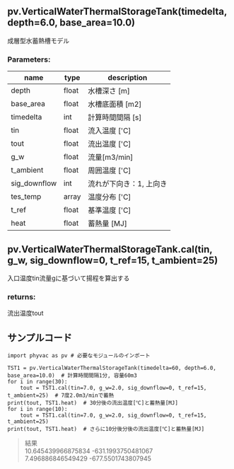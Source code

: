 ## pv.VerticalWaterThermalStorageTank(timedelta, depth=6.0, base_area=10.0)
成層型水蓄熱槽モデル  
  
### Parameters:
|  name  |  type  | description |
| ---- | ---- | ---- |
|depth|float|水槽深さ [m]|
|base_area|float|水槽底面積 [m2]|
|timedelta|int|計算時間間隔 [s]|
|tin|float|流入温度 ['C]|
|tout|float|流出温度 ['C]|
|g_w|float|流量[m3/min]|
|t_ambient|float|周囲温度 ['C]|
|sig_downflow|int|流れが下向き：1, 上向き|
|tes_temp|array|温度分布 ['C]|
|t_ref|float|基準温度 ['C]|
|heat|float|蓄熱量 [MJ]|
  
## pv.VerticalWaterThermalStorageTank.cal(tin, g_w, sig_downflow=0, t_ref=15, t_ambient=25)
入口温度tin流量gに基づいて揚程を算出する
  
### returns:
流出温度tout
  
  
## サンプルコード  
```
import phyvac as pv # 必要なモジュールのインポート

TST1 = pv.VerticalWaterThermalStorageTank(timedelta=60, depth=6.0, base_area=10.0)  # 計算時間間隔1分, 容量60m3
for i in range(30):
    tout = TST1.cal(tin=7.0, g_w=2.0, sig_downflow=0, t_ref=15, t_ambient=25)  # 7度2.0m3/minで蓄熱
print(tout, TST1.heat)  # 30分後の流出温度[℃]と蓄熱量[MJ]
for i in range(10):
    tout = TST1.cal(tin=7.0, g_w=2.0, sig_downflow=0, t_ref=15, t_ambient=25)
print(tout, TST1.heat)  # さらに10分後分後の流出温度[℃]と蓄熱量[MJ]
```
> 結果  
> 10.645439966875834 -631.1993750481067  
> 7.496886846549429 -677.5501743807945
